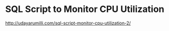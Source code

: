 # SQL Script to Monitor CPU Utilization
http://udayarumilli.com/sql-script-monitor-cpu-utilization-2/

